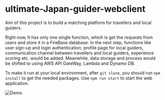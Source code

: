 # ultimate-Japan-guider-webclient
Aim of this project is to build a matching platform for travellers and local guiders.

Right now, It has only one single function, which is get the requests from users and store it in a FireBase database.
In the next step, functions like user sign-up and login authentication, profile page for local guiders, communication channel between travellers and local guiders, experience scoring etc. would be added.
Meanwhile, data storage and process would be shifted to using AWS API GateWay, Lambda and Dynamo DB.

To make it run at your local environment, after `git clone`, you should run `npm install` to get the needed packages.
Use `npm run start` to start the web application.

![Demo](https://user-images.githubusercontent.com/55442994/87072734-40016d00-c257-11ea-9c88-dbad70703f54.gif)
